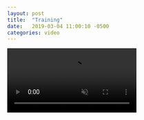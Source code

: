 ```yaml
---
layout: post
title:  "Training"
date:   2019-03-04 11:00:10 -0500
categories: video
---
```


<video muted autoplay controls>
    <source src="{{ site.url }}/assets/videos/vue_video_cache_filtered_spliced.mp4" type="video/mp4">
</video>
